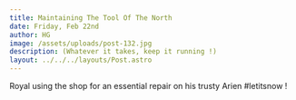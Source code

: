 ```yaml
---
title: Maintaining The Tool Of The North
date: Friday, Feb 22nd
author: HG
image: /assets/uploads/post-132.jpg
description: (Whatever it takes, keep it running !)
layout: ../../../layouts/Post.astro
---
```


Royal using the shop for an essential repair on his trusty Arien #letitsnow !

